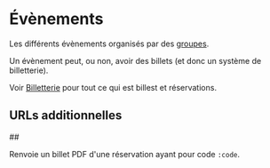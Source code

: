 Évènements
======

Les différents évènements organisés par des [groupes](../groups).

Un évènement peut, ou non, avoir des billets (et donc un système de billetterie).

Voir [Billetterie](../ticketing) pour tout ce qui est billest et réservations.

URLs additionnelles
-------------------

<article>
##

Renvoie un billet PDF d'une réservation ayant pour code `:code`.

</article>
